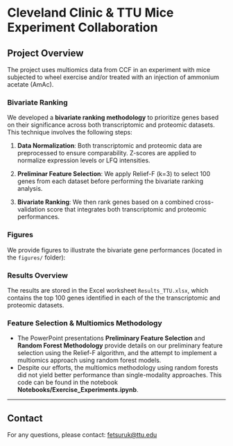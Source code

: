 # Cleveland Clinic & TTU Mice Experiment Collaboration

## Project Overview

The project uses multiomics data from CCF in an experiment with mice subjected to wheel exercise and/or treated with an injection of ammonium acetate (AmAc).

### Bivariate Ranking
We developed a **bivariate ranking methodology** to prioritize genes based on their significance across both transcriptomic and proteomic datasets. This technique involves the following steps:

1. **Data Normalization**: 
    Both transcriptomic and proteomic data are preprocessed to ensure comparability. Z-scores are applied to normalize expression levels or LFQ intensities.

2. **Preliminar Feature Selection**: 
    We apply Relief-F (k=3) to select 100 genes from each dataset before performing the bivariate ranking analysis.
   
3. **Bivariate Ranking**:
    We then rank genes based on a combined cross-validation score that integrates both transcriptomic and proteomic performances.

### Figures
We provide figures to illustrate the bivariate gene performances (located in the `figures/` folder):

### Results Overview
The results are stored in the Excel worksheet `Results_TTU.xlsx`, which contains the top 100 genes identified in each of the the transcriptomic and proteomic datasets.

### Feature Selection & Multiomics Methodology

- The PowerPoint presentations **Preliminary Feature Selection** and **Random Forest Methodology** provide details on our preliminary feature selection using the Relief-F algorithm, and the attempt to implement a multiomics approach using random forest models.
- Despite our efforts, the multiomics methodology using random forests did not yield better performance than single-modality approaches. This code can be found in the notebook **Notebooks/Exercise_Experiments.ipynb**.

---

## Contact

For any questions, please contact: [fetsuruk@ttu.edu](mailto:fetsuruk@ttu.edu)